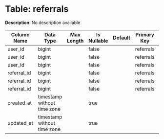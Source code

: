 # Table: referrals

**Description**: No description available

| Column Name | Data Type | Max Length | Is Nullable | Default | Primary Key | Foreign Key |
|-------------|-----------|------------|-------------|---------|-------------|-------------|
| user_id | bigint |  | false |  | referrals | referrals |
| user_id | bigint |  | false |  | referrals | referrals |
| user_id | bigint |  | false |  | referrals | users |
| referral_id | bigint |  | false |  | referrals | referrals |
| referral_id | bigint |  | false |  | referrals | referrals |
| referral_id | bigint |  | false |  | referrals | users |
| created_at | timestamp without time zone |  | true |  |  |  |
| updated_at | timestamp without time zone |  | true |  |  |  |
